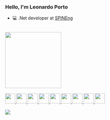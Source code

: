 ### Hello, I'm Leonardo Porto

- 💻 .Net developer at <a href="http://spinengenharia.com.br">SPINEng</a>

<br />
<div>
  <a href="https://github.com/leokporto">
  <img height="180em" src="https://github-readme-stats.vercel.app/api?username=leokporto&show_icons=true&theme=default&include_all_commits=true&count_private=true"/>
  <!--
    <img height="180em" src="https://github-readme-stats.vercel.app/api/top-langs/?username=leokporto&layout=compact&langs_count=7&theme=default"/>
  -->
</div>
<div style="display: inline_block"><br />
  <img height="32" width="32" src="https://cdn.jsdelivr.net/gh/devicons/devicon/icons/dotnetcore/dotnetcore-original.svg" />
  <img height="32" width="32" src="https://cdn.jsdelivr.net/gh/devicons/devicon/icons/csharp/csharp-original.svg" />
  <img height="32" width="32" src="https://cdn.jsdelivr.net/gh/devicons/devicon/icons/python/python-original.svg" />
  <img height="32" width="32" src="https://cdn.jsdelivr.net/gh/devicons/devicon/icons/html5/html5-original-wordmark.svg" />
  <img height="32" width="32" src="https://cdn.jsdelivr.net/gh/devicons/devicon/icons/css3/css3-original-wordmark.svg" />
  <img height="32" width="32" src="https://cdn.jsdelivr.net/gh/devicons/devicon/icons/javascript/javascript-original.svg" />
  <img height="32" width="32" src="https://cdn.jsdelivr.net/gh/devicons/devicon/icons/docker/docker-plain-wordmark.svg" />
  <img height="32" width="32" src="https://cdn.jsdelivr.net/gh/devicons/devicon/icons/unity/unity-original.svg" /> 
  <img height="32" width="32" src="https://cdn.jsdelivr.net/gh/devicons/devicon/icons/unrealengine/unrealengine-original-wordmark.svg" />
</div>
<div style="display: inline_block"><br />
  <a href="https://www.linkedin.com/in/leonardo-klarmann-porto-466a7921/">
    <img src="https://img.shields.io/badge/LinkedIn-0077B5?style=for-the-badge&logo=linkedin&logoColor=white" />
  </a>
</div>

<!--
**leokporto/leokporto** is a ✨ _special_ ✨ repository because its `README.md` (this file) appears on your GitHub profile.

Here are some ideas to get you started:

- 🔭 I’m currently working on ...
- 🌱 I’m currently learning ...
- 👯 I’m looking to collaborate on ...
- 🤔 I’m looking for help with ...
- 💬 Ask me about ...
- 📫 How to reach me: ...
- 😄 Pronouns: ...
- ⚡ Fun fact: ...
-->
